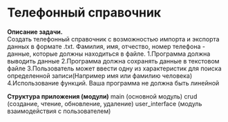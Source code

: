 # **Телефонный справочник**

**Описание задачи.**  
Создать телефонный справочник с возможностью импорта и экспорта данных в формате .txt. Фамилия, имя, отчество, номер телефона - данные,
которые должны находиться в файле. 1.Программа должна выводить данные 2.Программа должна сохранять данные в текстовом файле 3.Пользователь 
может ввести одну из характеристик для поиска определенной записи(Например имя или фамилию человека) 4.Использование функций.
Ваша программа не должна быть линейной



**Структура приложения (модули)**
main (основной модуль)
crud (создание, чтение, обновление, удаление)
user_interface (модуль взаимодействия с пользователем)









